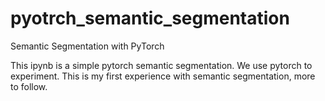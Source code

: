 # pyotrch_semantic_segmentation
Semantic Segmentation with PyTorch

This ipynb is a simple pytorch semantic segmentation.
We use pytorch to experiment. This is my first experience
with semantic segmentation, more to follow.
